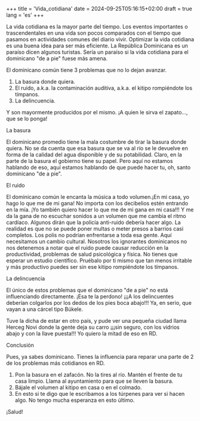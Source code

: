 +++
title = 'Vida_cotidiana'
date = 2024-09-25T05:16:15+02:00
draft = true
lang = 'es'
+++

La vida cotidiana es la mayor parte del tiempo. Los eventos importantes o trascendentales en una vida son pocos comparados con el tiempo que pasamos en actividades comunes del diario vivir. Optimizar la vida cotidiana es una buena idea para ser más eficiente. La República Dominicana es un paraíso dicen algunos turistas. Sería un paraíso si la vida cotidiana para el dominicano "de a pie" fuese más amena.

El dominicano común tiene 3 problemas que no lo dejan avanzar. 

1. La basura donde quiera.
2. El ruido, a.k.a. la contaminación auditiva, a.k.a. el kitipo rompiéndote los tímpanos.
3. La delincuencia.

Y son mayormente producidos por el mismo. ¡A quien le sirva el zapato..., que se lo ponga!

La basura

El dominicano promedio tiene la mala costumbre de tirar la basura donde quiera. No se da cuenta que esa basura que se va al río se le devuelve en forma de la calidad del agua disponible y de su potabilidad. Claro, en la parte de la basura el gobierno tiene su papel. Pero aquí no estamos hablando de eso, aquí estamos hablando de que puede hacer tu, oh, santo dominicano "de a pie".

El ruido

El dominicano común le encanta la música a todo volumen.¡En mi casa, yo hago lo que me de mi gana! No importa con los decibelios estén entrando en la mía. ¡Yo también quiero hacer lo que me de mi gana en mi casa!!! Y me da la gana de no escuchar sonidos a un volumen que me cambia el ritmo cardíaco. Algunos dirán que la policía anti-ruido debería hacer algo. La realidad es que no se puede poner multas o meter presos a barrios casi completos. Los polis no podrían enfrentarse a toda esa gente. Aquí necesitamos un cambio cultural. Nosotros los ignorantes dominicanos no nos detenemos a notar que el ruido puede causar reducción en la productividad, problemas de salud psicológica y física. No tienes que esperar un estudio científico. Pruébalo por ti mismo que tan menos irritable y más productivo puedes ser sin ese kitipo rompiéndote los tímpanos.

La delincuencia

El único de estos problemas que el dominicano "de a pie" no está influenciando directamente. ¡Esa te la perdono! ¡¡¡A los delincuentes deberían colgarlos por los dedos de los pies boca abajo!!! Ya, en serio, que vayan a una cárcel tipo Búkele.

Tuve la dicha de estar en otro país, y pude ver una pequeña ciudad llama Herceg Novi donde la gente deja su carro ¡¡¡sin seguro, con los vidrios abajo y con la llave puesta!!! Yo quiero la mitad de eso en RD.

Conclusión

Pues, ya sabes dominicano. Tienes la influencia para reparar una parte de 2 de los problemas más cotidianos en RD. 

1. Pon la basura en el zafacón. No la tires al río. Mantén el frente de tu casa limpio. Llama al ayuntamiento para que se lleven la basura.
2. Bájale el volumen al kitipo en casa o en el colmado.
3. En esto si te digo que le escribamos a los túrpenes para ver si hacen algo. No tengo mucha esperanza en esto último.

¡Salud!


